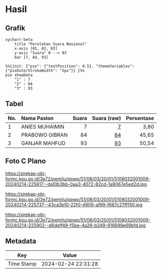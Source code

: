 # Hasil

## Grafik

```mermaid
xychart-beta
    title "Perolehan Suara Nasional"
    x-axis [01, 02, 03]
    y-axis "Suara" 0 --> 93
    bar [7, 84, 93]
```

```mermaid
%%{init: {"pie": {"textPosition": 0.5}, "themeVariables": {"pieOuterStrokeWidth": "5px"}} }%%
pie showData
    "1" : 7
    "2" : 84
    "3" : 93
```

## Tabel

| No. | Nama Paslon    | Suara | Suara (raw) | Persentase |
|:--- |:-------------- | -----:| -----------:| ----------:|
| 1   | ANIES MUHAIMIN | 7     | [7][p-1]    | 3,80       |
| 2   | PRABOWO GIBRAN | 84    | [84][p-2]   | 45,65      |
| 3   | GANJAR MAHFUD  | 93    | [93][p-3]   | 50,54      |


[p-1]: https://github.com/gigit-pemilu/pemilu-2024/blob/main/pilpres/hitung-suara/sub/51-bali/sub/08-buleleng/sub/03-busungbiu/sub/2001-sepang/sub/009-tps/sub/paslon-1.txt
[p-2]: https://github.com/gigit-pemilu/pemilu-2024/blob/main/pilpres/hitung-suara/sub/51-bali/sub/08-buleleng/sub/03-busungbiu/sub/2001-sepang/sub/009-tps/sub/paslon-2.txt
[p-3]: https://github.com/gigit-pemilu/pemilu-2024/blob/main/pilpres/hitung-suara/sub/51-bali/sub/08-buleleng/sub/03-busungbiu/sub/2001-sepang/sub/009-tps/sub/paslon-3.txt

## Foto C Plano

https://sirekap-obj-formc.kpu.go.id/3e72/pemilu/ppwp/51/08/03/20/01/5108032001009-20240214-225617--da10b3bb-0aa3-4072-82cd-1a9067e5ed2d.jpg

https://sirekap-obj-formc.kpu.go.id/3e72/pemilu/ppwp/51/08/03/20/01/5108032001009-20240214-225737--43ca3b10-22f0-4909-af99-f667c27ff150.jpg

https://sirekap-obj-formc.kpu.go.id/3e72/pemilu/ppwp/51/08/03/20/01/5108032001009-20240214-225902--d6deff49-f5be-4a29-b249-916699e69bfd.jpg


## Metadata

| Key        | Value               |
| ---------- | ------------------- |
| Time Stamp | 2024-02-24 22:31:28 |



